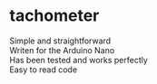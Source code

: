 # tachometer
Simple and straightforward\
Writen for the Arduino Nano\
Has been tested and works perfectly\
Easy to read code
